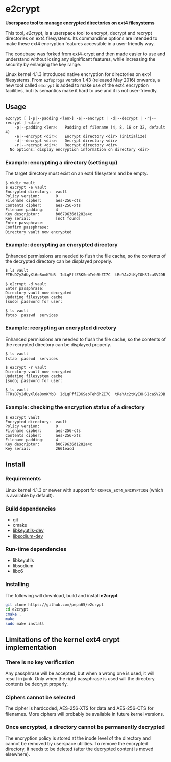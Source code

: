 # e2crypt

**Userspace tool to manage encrypted directories on ext4 filesystems**

This tool, *e2crypt*, is a userspace tool to encrypt, decrypt and recrypt
directories on ext4 filesystems. Its commandline options are intended to make
these ext4 encryption features accessible in a user-friendly way.

The codebase was forked from [ext4-crypt](https://github.com/gdelugre/ext4-crypt)
and then made easier to use and understand without losing any significant
features, while increasing the security by enlarging the key range.

Linux kernel 4.1.3 introduced native encryption for directories on
ext4 filesystems. From `e2fsprogs` version 1.43 (released May 2016) onwards,
a new tool called `e4crypt` is added to make use of the ext4 encryption
facilities, but its semantics make it hard to use and it is not user-friendly.

## Usage
```console
e2crypt [ [-p|--padding <len>] -e|--encrypt | -d|--decrypt | -r|--recrypt ] <dir>
    -p|--padding <len>:   Padding of filename (4, 8, 16 or 32, default 4)
    -e|--encrypt <dir>:   Encrypt directory <dir> (initialize)
    -d|--decrypt <dir>:   Decrypt directory <dir>
    -r|--recrypt <dir>:   Recrypt directory <dir>
  No options: display encryption information on directory <dir>
```

### Example: encrypting a directory (setting up)
The target directory must exist on an ext4 filesystem and be empty.

```console
$ mkdir vault
$ e2crypt -e vault
Encrypted directory:  vault
Policy version:       0
Filename cipher:      aes-256-cts
Contents cipher:      aes-256-xts
Filename padding:     4
Key descriptor:       b0679636d1282a4c
Key serial:           [not found]
Enter passphrase:
Confirm passphrase:
Directory vault now encrypted
```

### Example: decrypting an encrypted directory
Enhanced permissions are needed to flush the file cache, so the contents
of the decrypted directory can be displayed properly.

```console
$ ls vault
FTRsD7y2dUyXl6e8omKYbB  IdLqPffZBKSebTeh6hZI7C  tReYAc2tKyIOHSIcaSV2DB

$ e2crypt -d vault
Enter passphrase: 
Directory vault now decrypted
Updating filesystem cache
[sudo] password for user:

$ ls vault
fstab  passwd  services
```

### Example: recrypting an encrypted directory
Enhanced permissions are needed to flush the file cache, so the contents
of the recrypted directory can be displayed properly.

```console
$ ls vault
fstab  passwd  services

$ e2crypt -r vault
Directory vault now recrypted
Updating filesystem cache
[sudo] password for user:

$ ls vault
FTRsD7y2dUyXl6e8omKYbB  IdLqPffZBKSebTeh6hZI7C  tReYAc2tKyIOHSIcaSV2DB
```

### Example: checking the encryption status of a directory

```console
$ e2crypt vault
Encrypted directory:  vault
Policy version:       0
Filename cipher:      aes-256-cts
Contents cipher:      aes-256-xts
Filename padding:     4
Key descriptor:       b0679636d1282a4c
Key serial:           2661eacd
```

## Install

### Requirements

Linux kernel 4.1.3 or newer with support for `CONFIG_EXT4_ENCRYPTION` (which
is available by default).

### Build dependencies

- git
- cmake
- [libkeyutils-dev](http://people.redhat.com/~dhowells/keyutils/)
- [libsodium-dev](http://download.libsodium.org/doc/)

### Run-time dependencies

- libkeyutils
- libsodium
- libc6

### Installing
The following will download, build and install **e2crypt**

```sh
git clone https://github.com/pepa65/e2crypt
cd e2crypt
cmake .
make
sudo make install
```

## Limitations of the kernel ext4 crypt implementation

### There is no key verification

Any passphrase will be accepted, but when a wrong one is used,
it will result in junk. Only when the right passphrase is used will the
directory contents be decrypt properly.

### Ciphers cannot be selected

The cipher is hardcoded, AES-256-XTS for data and AES-256-CTS for filenames.
More ciphers will probably be available in future kernel versions.

### Once encrypted, a directory cannot be permanently decrypted

The encryption policy is stored at the inode level of the directory and
cannot be removed by userspace utilities. To remove the encrypted directory,
it needs to be deleted (after the decrypted content is moved elsewhere).

